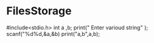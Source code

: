 # FilesStorage
#include<stdio.h>
 int a ,b;
 print(" Enter varioud string" );
 scanf("%d%d,&a,&b)
 print("a,b",a,b);
